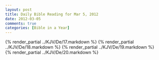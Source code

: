 ```yaml
---
layout: post
title: Daily Bible Reading for Mar 5, 2012
date: 2012-03-05
comments: true
categories: [Bible in a Year]
---
```

{% render_partial ../KJV/De/17.markdown %}
{% render_partial ../KJV/De/18.markdown %}
{% render_partial ../KJV/De/19.markdown %}
{% render_partial ../KJV/De/20.markdown %}
